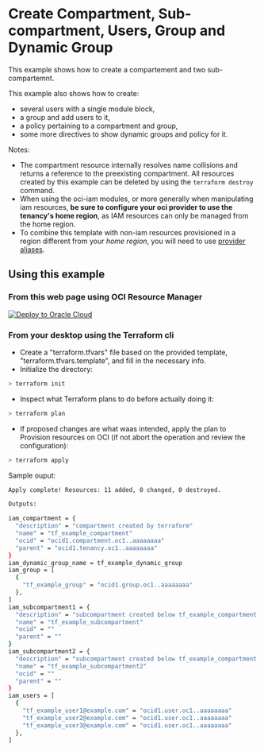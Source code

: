 # Create Compartment, Sub-compartment, Users, Group and Dynamic Group

This example shows how to create a compartement and two sub-compartemnt.

This example also shows how to create:

- several users with a single module block,
- a group and add users to it,
- a policy pertaining to a compartment and group,
- some more directives to show dynamic groups and policy for it.

Notes:

- The compartment resource internally resolves name collisions and returns a reference to the preexisting compartment.
All resources created by this example can be deleted by using the `terraform destroy` command.
- When using the oci-iam modules, or more generally when manipulating iam resources, **be sure to configure your oci provider to use the tenancy's home region**, as IAM resources can only be managed from the home region.
- To combine this template with non-iam resources provisioned in a region different from your *home region*, you will need to use [provider aliases](https://www.terraform.io/docs/configuration/providers.html#alias-multiple-provider-configurations).

## Using this example

### From this web page using OCI Resource Manager

[![Deploy to Oracle Cloud](https://oci-resourcemanager-plugin.plugins.oci.oraclecloud.com/latest/deploy-to-oracle-cloud.svg)](https://cloud.oracle.com/resourcemanager/stacks/create?zipUrl=https://github.com/kral2/terraform-oci-iam-kral2/examples/oci-iam-examples.zip)

### From your desktop using the Terraform cli

- Create a "terraform.tfvars" file based on the provided template, "terraform.tfvars.template", and fill in the necessary info.
- Initialize the directory:

```bash
> terraform init
```

- Inspect what Terraform plans to do before actually doing it:

```bash
> terraform plan
```

- If proposed changes are what waas intended, apply the plan to Provision resources on OCI (if not abort the operation and review the configuration):

```bash
> terraform apply
```

Sample ouput:

```bash
Apply complete! Resources: 11 added, 0 changed, 0 destroyed.

Outputs:

iam_compartment = {
  "description" = "compartment created by terraform"
  "name" = "tf_example_compartment"
  "ocid" = "ocid1.compartment.oc1..aaaaaaaa"
  "parent" = "ocid1.tenancy.oc1..aaaaaaaa"
}
iam_dynamic_group_name = tf_example_dynamic_group
iam_group = [
  {
    "tf_example_group" = "ocid1.group.oc1..aaaaaaaa"
  },
]
iam_subcompartment1 = {
  "description" = "subcompartment created below tf_example_compartment by terraform"
  "name" = "tf_example_subcompartment"
  "ocid" = ""
  "parent" = ""
}
iam_subcompartment2 = {
  "description" = "subcompartment created below tf_example_compartment by terraform"
  "name" = "tf_example_subcompartment2"
  "ocid" = ""
  "parent" = ""
}
iam_users = [
  {
    "tf_example_user1@example.com" = "ocid1.user.oc1..aaaaaaaa"
    "tf_example_user2@example.com" = "ocid1.user.oc1..aaaaaaaa"
    "tf_example_user3@example.com" = "ocid1.user.oc1..aaaaaaaa"
  },
]
```
